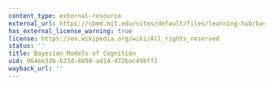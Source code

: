 ```yaml
---
content_type: external-resource
external_url: https://cbmm.mit.edu/sites/default/files/learning-hub/bayeschapter.pdf
has_external_license_warning: true
license: https://en.wikipedia.org/wiki/All_rights_reserved
status: ''
title: Bayesian Models of Cognition
uid: d64ee33b-b23d-4898-ad14-472bac49bff2
wayback_url: ''
---
```


